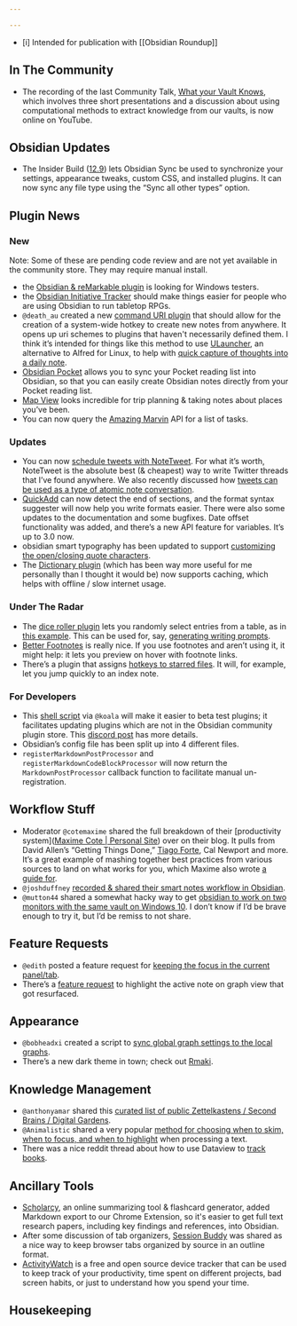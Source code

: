 ```yaml
---

---
```


- [i] Intended for publication with [[Obsidian Roundup]]

## In The Community
* The recording of the last Community Talk, [What your Vault Knows](https://youtu.be/58-Ue2mDy0k), which involves three short presentations and a discussion about using computational methods to extract knowledge from our vaults, is now online on YouTube. 
## Obsidian Updates
* The Insider Build ([12.9](https://forum.obsidian.md/t/obsidian-release-v0-12-8-insider-build/20214)) lets Obsidian Sync be used to synchronize your settings, appearance tweaks, custom CSS, and installed plugins. It can now sync any file type using the “Sync all other types” option.

## Plugin News

### New
Note: Some of these are pending code review and are not yet available in the community store. They may require manual install. 
* the [Obsidian & reMarkable plugin](https://github.com/cobalamin/obsidian-remarkable) is looking for Windows testers. 
* the [Obsidian Initiative Tracker](https://github.com/valentine195/obsidian-initiative-tracker) should make things easier for people who are using Obsidian to run tabletop RPGs. 
* `@death_au` created a new [command URI plugin](https://github.com/deathau/command-uri-obsidian) that should allow for the creation of a system-wide hotkey to create new notes from anywhere. It opens up uri schemes to plugins that haven't necessarily defined them. I think it’s intended for things like this method to use [ULauncher](https://ulauncher.io/), an alternative to Alfred for Linux, to help with [quick capture of thoughts into a daily note](https://forum.obsidian.md/t/linux-alfred-alternative-for-quick-caputure/20203). 
* [Obsidian Pocket](https://github.com/nybbles/obsidian-pocket/) allows you to sync your Pocket reading list into Obsidian, so that you can easily create Obsidian notes directly from your Pocket reading list.
* [Map View](https://github.com/esm7/obsidian-map-view) looks incredible for trip planning & taking notes about places you’ve been. 
* You can now query the [Amazing Marvin](https://github.com/obsidianmd/obsidian-releases/pull/343) API for a list of tasks. 
### Updates
* You can now [schedule tweets with NoteTweet](https://github.com/chhoumann/notetweet_obsidian/blob/master/GuideToSettingUpScheduler.md). For what it’s worth, NoteTweet is the absolute best (& cheapest) way to write Twitter threads that I’ve found anywhere. We also recently discussed how [tweets can be used as a type of atomic note conversation](https://discord.com/channels/686053708261228577/710585052769157141/857716879393423371). 
* [QuickAdd](https://github.com/chhoumann/quickadd) can now detect the end of sections, and the format syntax suggester will now help you write formats easier. There were also some updates to the documentation and some bugfixes. Date offset functionality was added, and there’s a new API feature for variables. It’s up to 3.0 now. 
* obsidian smart typography has been updated to support [customizing the open/closing quote characters](https://github.com/mgmeyers/obsidian-smart-typography/issues/5). 
* The [Dictionary plugin](https://github.com/phibr0/obsidian-dictionary) (which has been way more useful for me personally than I thought it would be) now supports caching, which helps with offline / slow internet usage. 

### Under The Radar
* The [dice roller plugin](https://github.com/valentine195/obsidian-dice-roller) lets you randomly select entries from a table, as in [this example](https://discord.com/channels/686053708261228577/805952223124520961/860471875678896159). This can be used for, say, [generating writing prompts](https://discord.com/channels/686053708261228577/805952223124520961/860534603521196062). 
* [Better Footnotes](https://github.com/alx-plugins/better-fn) is really nice. If you use footnotes and aren’t using it, it might help: it lets you preview on hover with footnote links. 
* There’s a plugin that assigns [hotkeys to starred files](https://github.com/Vinzent03/obsidian-shortcuts-for-starred-files). It will, for example, let you jump quickly to an index note.  
### For Developers
* This [shell script](https://github.com/kometenstaub/shell) via `@koala` will make it easier to beta test plugins; it facilitates updating plugins which are not in the Obsidian community plugin store. This [discord post](http://discordapp.com/channels/686053708261228577/840286238928797736/858448800737001522) has more details. 
* Obsidian’s config file has been split up into 4 different files. 
* `registerMarkdownPostProcessor` and `registerMarkdownCodeBlockProcessor` will now return the `MarkdownPostProcessor` callback function to facilitate manual un-registration.
## Workflow Stuff
* Moderator `@cotemaxime` shared the full breakdown of their [productivity system]([Maxime Cote | Personal Site](https://www.maximecote.me/blog/my-productivity-system-planning/)) over on their blog. It pulls from David Allen’s “Getting Things Done,” [Tiago Forte](https://twitter.com/fortelabs/status/1397572271548502020), Cal Newport and more. It’s a great example of mashing together best practices from various sources to land on what works for you, which Maxime also wrote [a guide for](https://www.maximecote.me/blog/how-to-architect-your-productivity-system-yourself/). 
* `@joshduffney` [recorded & shared their smart notes workflow in Obsidian](https://www.youtube.com/watch?v=o_pq43WzeEo&t). 
* `@mutton44` shared a somewhat hacky way to get [obsidian to work on two monitors with the same vault on Windows 10](http://discordapp.com/channels/686053708261228577/694233507500916796/860128416724025364). I don’t know if I’d be brave enough to try it, but I’d be remiss to not share. 

## Feature Requests
* `@edith` posted a feature request for [keeping the focus in the current panel/tab](https://forum.obsidian.md/t/keep-focus-in-current-pane-tab/20317).
* There’s a [feature request](https://forum.obsidian.md/t/selected-note-shown-highlighted-on-the-local-graph/9643/18) to highlight the active note on graph view that got resurfaced. 
## Appearance
* `@bobheadxi` created a script to [sync global graph settings to the local graphs](https://gist.github.com/bobheadxi/ad4bc77a7b8c80d26f7668dac8a47576). 
* There’s a new dark theme in town; check out [Rmaki](https://github.com/luke-rmaki/rmaki-obsidian). 
## Knowledge Management
* `@anthonyamar` shared this [curated list of public Zettelkastens / Second Brains / Digital Gardens](https://github.com/KasperZutterman/Second-Brain).
* `@Animalistic` shared a very popular [method for choosing when to skim, when to focus, and when to highlight](https://discord.com/channels/686053708261228577/694233507500916796/858514569978445854) when processing a text. 
* There was a nice reddit thread about how to use Dataview to [track books](https://www.reddit.com/r/ObsidianMD/comments/oa8q80/how_would_you_use_dataview_to_make_a_book_tracker/). 
## Ancillary Tools
*  [Scholarcy](https://www.scholarcy.com/), an online summarizing tool & flashcard generator, added Markdown export to our Chrome Extension, so it's easier to get full text research papers, including key findings and references, into Obsidian.
*  After some discussion of tab organizers, [Session Buddy](https://chrome.google.com/webstore/detail/session-buddy/edacconmaakjimmfgnblocblbcdcpbko) was shared as a nice way to keep browser tabs organized by source in an outline format. 
*  [ActivityWatch](https://activitywatch.net/) is a free and open source device tracker that can be used to keep track of your productivity, time spent on different projects, bad screen habits, or just to understand how you spend your time.
## Housekeeping